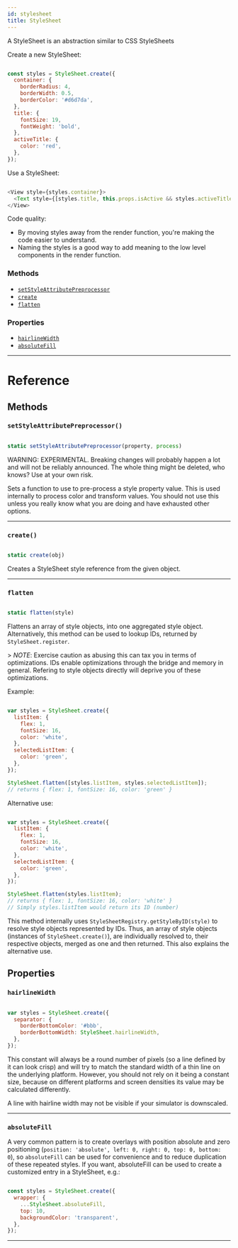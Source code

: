 ```yaml
---
id: stylesheet
title: StyleSheet
---
```


A StyleSheet is an abstraction similar to CSS StyleSheets

Create a new StyleSheet:


```javascript

const styles = StyleSheet.create({
  container: {
    borderRadius: 4,
    borderWidth: 0.5,
    borderColor: '#d6d7da',
  },
  title: {
    fontSize: 19,
    fontWeight: 'bold',
  },
  activeTitle: {
    color: 'red',
  },
});

```


Use a StyleSheet:


```javascript

<View style={styles.container}>
  <Text style={[styles.title, this.props.isActive && styles.activeTitle]} />
</View>

```


Code quality:

- By moving styles away from the render function, you're making the code easier to understand.
- Naming the styles is a good way to add meaning to the low level components in the render function.

### Methods

- [`setStyleAttributePreprocessor`](../stylesheet/#setstyleattributepreprocessor)
- [`create`](../stylesheet/#create)
- [`flatten`](../stylesheet/#flatten)

### Properties

- [`hairlineWidth`](../stylesheet/#hairlinewidth)
- [`absoluteFill`](../stylesheet/#absolutefill)

---

# Reference

## Methods

### `setStyleAttributePreprocessor()`


```javascript

static setStyleAttributePreprocessor(property, process)

```


WARNING: EXPERIMENTAL. Breaking changes will probably happen a lot and will not be reliably announced. The whole thing might be deleted, who knows? Use at your own risk.

Sets a function to use to pre-process a style property value. This is used internally to process color and transform values. You should not use this unless you really know what you are doing and have exhausted other options.

---

### `create()`


```javascript

static create(obj)

```


Creates a StyleSheet style reference from the given object.

---

### `flatten`


```javascript

static flatten(style)

```


Flattens an array of style objects, into one aggregated style object. Alternatively, this method can be used to lookup IDs, returned by `StyleSheet.register`.

\> _NOTE_: Exercise caution as abusing this can tax you in terms of optimizations. IDs enable optimizations through the bridge and memory in general. Refering to style objects directly will deprive you of these optimizations.

Example:


```javascript

var styles = StyleSheet.create({
  listItem: {
    flex: 1,
    fontSize: 16,
    color: 'white',
  },
  selectedListItem: {
    color: 'green',
  },
});

StyleSheet.flatten([styles.listItem, styles.selectedListItem]);
// returns { flex: 1, fontSize: 16, color: 'green' }

```


Alternative use:


```javascript

var styles = StyleSheet.create({
  listItem: {
    flex: 1,
    fontSize: 16,
    color: 'white',
  },
  selectedListItem: {
    color: 'green',
  },
});

StyleSheet.flatten(styles.listItem);
// returns { flex: 1, fontSize: 16, color: 'white' }
// Simply styles.listItem would return its ID (number)

```


This method internally uses `StyleSheetRegistry.getStyleByID(style)` to resolve style objects represented by IDs. Thus, an array of style objects (instances of `StyleSheet.create()`), are individually resolved to, their respective objects, merged as one and then returned. This also explains the alternative use.

## Properties

### `hairlineWidth`


```javascript

var styles = StyleSheet.create({
  separator: {
    borderBottomColor: '#bbb',
    borderBottomWidth: StyleSheet.hairlineWidth,
  },
});

```


This constant will always be a round number of pixels (so a line defined by it can look crisp) and will try to match the standard width of a thin line on the underlying platform. However, you should not rely on it being a constant size, because on different platforms and screen densities its value may be calculated differently.

A line with hairline width may not be visible if your simulator is downscaled.

---

### `absoluteFill`

A very common pattern is to create overlays with position absolute and zero positioning (`position: 'absolute', left: 0, right: 0, top: 0, bottom: 0`), so `absoluteFill` can be used for convenience and to reduce duplication of these repeated styles. If you want, absoluteFill can be used to create a customized entry in a StyleSheet, e.g.:


```javascript

const styles = StyleSheet.create({
  wrapper: {
    ...StyleSheet.absoluteFill,
    top: 10,
    backgroundColor: 'transparent',
  },
});

```


---

